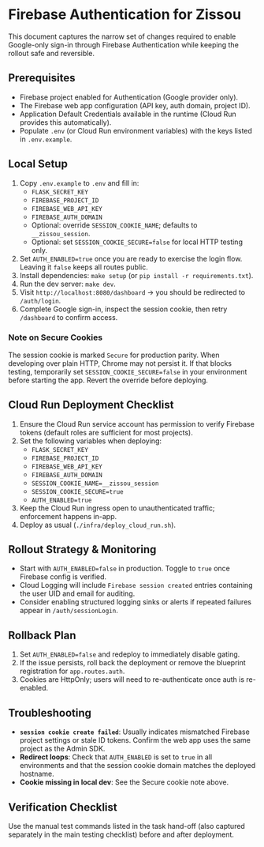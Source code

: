 # Firebase Authentication for Zissou

This document captures the narrow set of changes required to enable Google-only sign-in through Firebase Authentication while keeping the rollout safe and reversible.

## Prerequisites
- Firebase project enabled for Authentication (Google provider only).
- The Firebase web app configuration (API key, auth domain, project ID).
- Application Default Credentials available in the runtime (Cloud Run provides this automatically).
- Populate `.env` (or Cloud Run environment variables) with the keys listed in `.env.example`.

## Local Setup
1. Copy `.env.example` to `.env` and fill in:
   - `FLASK_SECRET_KEY`
   - `FIREBASE_PROJECT_ID`
   - `FIREBASE_WEB_API_KEY`
   - `FIREBASE_AUTH_DOMAIN`
   - Optional: override `SESSION_COOKIE_NAME`; defaults to `__zissou_session`.
   - Optional: set `SESSION_COOKIE_SECURE=false` for local HTTP testing only.
2. Set `AUTH_ENABLED=true` once you are ready to exercise the login flow. Leaving it `false` keeps all routes public.
3. Install dependencies: `make setup` (or `pip install -r requirements.txt`).
4. Run the dev server: `make dev`.
5. Visit `http://localhost:8080/dashboard` → you should be redirected to `/auth/login`.
6. Complete Google sign-in, inspect the session cookie, then retry `/dashboard` to confirm access.

### Note on Secure Cookies
The session cookie is marked `Secure` for production parity. When developing over plain HTTP, Chrome may not persist it. If that blocks testing, temporarily set `SESSION_COOKIE_SECURE=false` in your environment before starting the app. Revert the override before deploying.

## Cloud Run Deployment Checklist
1. Ensure the Cloud Run service account has permission to verify Firebase tokens (default roles are sufficient for most projects).
2. Set the following variables when deploying:
   - `FLASK_SECRET_KEY`
   - `FIREBASE_PROJECT_ID`
   - `FIREBASE_WEB_API_KEY`
   - `FIREBASE_AUTH_DOMAIN`
   - `SESSION_COOKIE_NAME=__zissou_session`
   - `SESSION_COOKIE_SECURE=true`
   - `AUTH_ENABLED=true`
3. Keep the Cloud Run ingress open to unauthenticated traffic; enforcement happens in-app.
4. Deploy as usual (`./infra/deploy_cloud_run.sh`).

## Rollout Strategy & Monitoring
- Start with `AUTH_ENABLED=false` in production. Toggle to `true` once Firebase config is verified.
- Cloud Logging will include `Firebase session created` entries containing the user UID and email for auditing.
- Consider enabling structured logging sinks or alerts if repeated failures appear in `/auth/sessionLogin`.

## Rollback Plan
1. Set `AUTH_ENABLED=false` and redeploy to immediately disable gating.
2. If the issue persists, roll back the deployment or remove the blueprint registration for `app.routes.auth`.
3. Cookies are HttpOnly; users will need to re-authenticate once auth is re-enabled.

## Troubleshooting
- **`session cookie create failed`**: Usually indicates mismatched Firebase project settings or stale ID tokens. Confirm the web app uses the same project as the Admin SDK.
- **Redirect loops**: Check that `AUTH_ENABLED` is set to `true` in all environments and that the session cookie domain matches the deployed hostname.
- **Cookie missing in local dev**: See the Secure cookie note above.

## Verification Checklist
Use the manual test commands listed in the task hand-off (also captured separately in the main testing checklist) before and after deployment.
